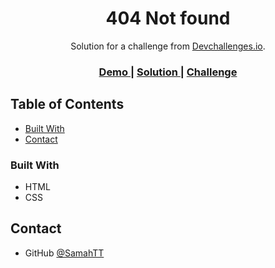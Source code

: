 
<h1 align="center">404 Not found</h1>

<div align="center">
   Solution for a challenge from  <a href="http://devchallenges.io" target="_blank">Devchallenges.io</a>.
</div>

<div align="center">
  <h3>
    <a href="https://samahtt.github.io/devchallenges/responsive-dev-path/404-not-found-master/">
      Demo
    </a>
    <span> | </span>
    <a href="https://github.com/SamahTT/devchallenges/tree/main/responsive-dev-path/404-not-found-master">
      Solution
    </a>
    <span> | </span>
    <a href="https://devchallenges.io/challenges/wBunSb7FPrIepJZAg0sY">
      Challenge
    </a>
  </h3>
</div>

<!-- TABLE OF CONTENTS -->

## Table of Contents

- [Built With](#built-with)
- [Contact](#contact)


### Built With

- HTML
- CSS


## Contact

- GitHub [@SamahTT](https://github.com/SamahTT)
